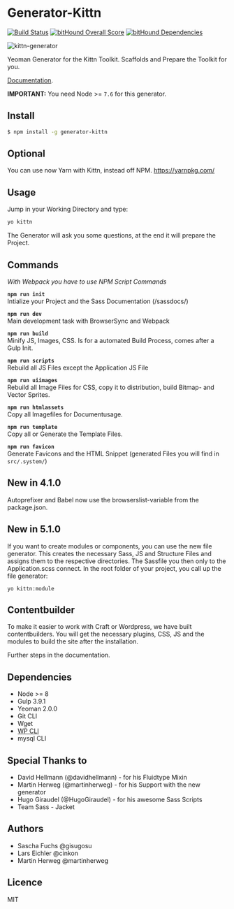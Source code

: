 # Generator-Kittn

[![Build Status](https://travis-ci.org/kittn/generator-kittn.svg?branch=master)](https://travis-ci.org/kittn/generator-kittn) [![bitHound Overall Score](https://www.bithound.io/github/kittn/generator-kittn/badges/score.svg)](https://www.bithound.io/github/gisu/generator-kittn) [![bitHound Dependencies](https://www.bithound.io/github/kittn/generator-kittn/badges/dependencies.svg)](https://www.bithound.io/github/kittn/generator-kittn/master/dependencies/npm)

![kittn-generator](https://cloud.githubusercontent.com/assets/442468/10710315/3347b1d6-7a55-11e5-868e-0fcb9ebed9ad.png)

Yeoman Generator for the Kittn Toolkit. Scaffolds and Prepare the Toolkit for you.

[Documentation](http://kittn.de/). 

**IMPORTANT:** You need Node >= `7.6` for this generator. 

## Install

```bash
$ npm install -g generator-kittn
```

## Optional 
You can use now Yarn with Kittn, instead off NPM. https://yarnpkg.com/


## Usage
Jump in your Working Directory and type: 

```bash
yo kittn
```

The Generator will ask you some questions, at the end it will prepare the Project. 

## Commands

_With Webpack you have to use NPM Script Commands_

**`npm run init`**<br>
Intialize your Project and the Sass Documentation (/sassdocs/)

**`npm run dev`**<br>
Main development task with BrowserSync and Webpack

**`npm run build`**<br>
Minify JS, Images, CSS. Is for a automated Build Process, comes after a Gulp Init.

**`npm run scripts`**<br>
Rebuild all JS Files except the Application JS File

**`npm run uiimages`**<br>
Rebuild all Image Files for CSS, copy it to distribution, build Bitmap- and Vector Sprites.

**`npm run htmlassets`**<br>
Copy all Imagefiles for Documentusage.

**`npm run template`**<br>
Copy all or Generate the Template Files.

**`npm run favicon`**<br>
Generate Favicons and the HTML Snippet (generated Files you will find in `src/.system/`)

## New in 4.1.0
Autoprefixer and Babel now use the browserslist-variable from the package.json.

## New in 5.1.0
If you want to create modules or components, you can use the new file generator. This creates the necessary Sass, JS and Structure Files and assigns them to the respective directories. The Sassfile you then only to the Application.scss connect.
In the root folder of your project, you call up the file generator:

```shell
yo kittn:module
```

## Contentbuilder
To make it easier to work with Craft or Wordpress, we have built contentbuilders. You will get the necessary plugins, CSS, JS and the modules to build the site after the installation.

Further steps in the documentation.

## Dependencies

- Node >= 8
- Gulp 3.9.1
- Yeoman 2.0.0
- Git CLI
- Wget 
- [WP CLI](http://wp-cli.org/de/)
- mysql CLI

## Special Thanks to
- David Hellmann (@davidhellmann) - for his Fluidtype Mixin
- Martin Herweg (@martinherweg) - for his Support with the new generator
- Hugo Giraudel (@HugoGiraudel) - for his awesome Sass Scripts
- Team Sass - Jacket

## Authors
- Sascha Fuchs @gisugosu
- Lars Eichler @cinkon
- Martin Herweg @martinherweg

## Licence
MIT
